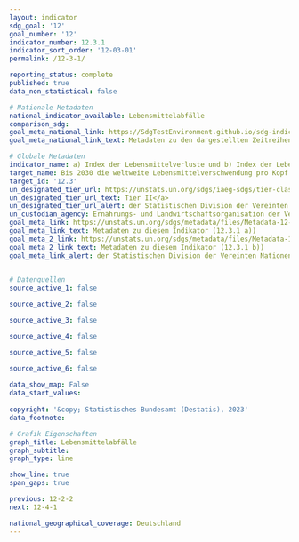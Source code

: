 ```yaml
---
layout: indicator    
sdg_goal: '12'    
goal_number: '12'    
indicator_number: 12.3.1    
indicator_sort_order: '12-03-01'    
permalink: /12-3-1/    

reporting_status: complete    
published: true    
data_non_statistical: false    

# Nationale Metadaten    
national_indicator_available: Lebensmittelabfälle    
comparison_sdg:     
goal_meta_national_link: https://SdgTestEnvironment.github.io/sdg-indicators/public/Meta/12.3.1.pdf
goal_meta_national_link_text: Metadaten zu den dargestellten Zeitreihen    

# Globale Metadaten    
indicator_name: a) Index der Lebensmittelverluste und b) Index der Lebensmittelverschwendung    
target_name: Bis 2030 die weltweite Lebensmittelverschwendung pro Kopf auf Einzelhandels- und Verbraucherebene halbieren und die entlang der Produktions- und Lieferkette entstehenden Lebensmittelverluste einschließlich Nachernteverlusten verringern    
target_id: '12.3'    
un_designated_tier_url: https://unstats.un.org/sdgs/iaeg-sdgs/tier-classification/'    
un_designated_tier_url_text: Tier II</a>    
un_designated_tier_url_alert: der Statistischen Division der Vereinten Nationen    
un_custodian_agency: Ernährungs- und Landwirtschaftsorganisation der Vereinten Nationen (FAO)<br>Umweltprogramm der Vereinten Nationen (UNEP)    
goal_meta_link: https://unstats.un.org/sdgs/metadata/files/Metadata-12-03-01A.pdf    
goal_meta_link_text: Metadaten zu diesem Indikator (12.3.1 a))
goal_meta_2_link: https://unstats.un.org/sdgs/metadata/files/Metadata-12-03-01B.pdf
goal_meta_2_link_text: Metadaten zu diesem Indikator (12.3.1 b))    
goal_meta_link_alert: der Statistischen Division der Vereinten Nationen    
    

# Datenquellen
source_active_1: false

source_active_2: false

source_active_3: false

source_active_4: false

source_active_5: false

source_active_6: false
    
data_show_map: False    
data_start_values:     
    
copyright: '&copy; Statistisches Bundesamt (Destatis), 2023'    
data_footnote:     

# Grafik Eigenschaften    
graph_title: Lebensmittelabfälle
graph_subtitle:     
graph_type: line    

show_line: true
span_gaps: true    

previous: 12-2-2    
next: 12-4-1    

national_geographical_coverage: Deutschland    
---
```


<span></span>